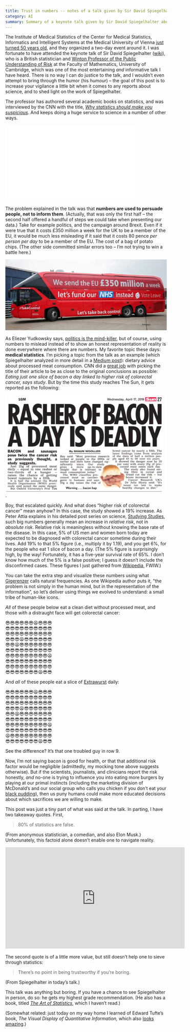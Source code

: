 ```yaml
---
title: Trust in numbers -- notes of a talk given by Sir David Spiegelhalter 
category: AI
summary: Summary of a keynote talk given by Sir David Spiegelhalter about the reporting of medical results.
---
```


The Institute of Medical Statistics of the Center for Medical Statistics, Informatics and Intelligent Systems at the Medical University of Vienna [just turned 50 years old](https://cemsiis.meduniwien.ac.at/50years-of-ms/), and they organized a two-day event around it. I was fortunate to have attended the keynote talk of Sir David Spiegelhalter ([wiki](https://en.wikipedia.org/wiki/David_Spiegelhalter)), who is a British statistician and [Winton Professor of the Public Understanding of Risk](https://en.wikipedia.org/wiki/Winton_Professorship_of_the_Public_Understanding_of_Risk) at the Faculty of Mathematics, University of Cambridge, which was one of the most entertaining _and_ informative talk I have heard. There is no way I can do justice to the talk, and I wouldn’t even attempt to bring through the humor (his _humour_) – the goal of this post is to increase your vigilance a little bit when it comes to any reports about science, and to shed light on the work of Spiegelhalter.

The professor has authored several academic books on statistics, and was interviewed by the CNN with the title, [_Why statistics should make you suspicious_](https://edition.cnn.com/videos/tv/2019/04/01/amanpour-david-spiegelhalter-statistics.cnn). And keeps doing a huge service to science in a number of other ways.

<iframe width="416" height="234" src="//fave.api.cnn.io/v1/fav/?video=tv/2019/04/01/amanpour-david-spiegelhalter-statistics.cnn&customer=cnn&edition=international&env=prod" frameborder="0"></iframe>

The problem explained in the talk was that **numbers are used to persuade people, not to inform them**. (Actually, that was only the first half – the second half offered a handful of steps we could take when presenting our data.) Take for example politics, and the campaign around Brexit. Even if it were true that it costs £350 million a week for the UK to be a member of the EU, it would be much less misleading if it said that it costs 80 pence _per person per day_ to be a member of the EU. The cost of a bag of potato chips. (The other side committed similar errors too – I’m not trying to win a battle here.)

![We send the EU £350 million a week; let’s fund our NHS instead. Vote Leave.](nhs.png)

As Eliezer Yudkowsky says, [politics is the mind-killer](https://www.lesswrong.com/posts/9weLK2AJ9JEt2Tt8f/politics-is-the-mind-killer), but of course, using numbers to mislead instead of to show an honest representation of reality is done everywhere where there are numbers. My favorite topic these days: **medical statistics**. I’m picking a topic from the talk as an example (which Spiegelhalter analyzed in more detail in a [Medium post](https://medium.com/wintoncentre/are-we-individuals-or-members-of-populations-the-deeper-issues-behind-the-sausage-wars-a067aebf2063)): dietary advice about processed meat consumption. CNN did a [great job](https://edition.cnn.com/2019/04/17/health/colorectal-cancer-risk-red-processed-meat-study-intl/index.html) with picking the title of their article to be as close to the original conclusions as possible: _Eating just one slice of bacon a day linked to higher risk of colorectal cancer, says study_. But by the time this study reaches The Sun, it gets reported as the following:

![Rasher of bacon a day is deadly](bacon.jpg).

Boy, that escalated quickly. And what does “higher risk of colorectal cancer” mean anyhow? In this case, the study showed a 19% increase. As Peter Attia explains in his detailed post series on science, [Studying Studies](https://peterattiamd.com/ns001/), such big numbers generally mean an increase in _relative risk_, not in _absolute risk_. Relative risk is meaningless without knowing the base rate of the disease. In this case, 5% of US men and women born today are expected to be diagnosed with colorectal cancer sometime during their lives. Add 19% to that 5% figure (i.e., multiply it by 1.19), and you get 6%, for the people who eat 1 slice of bacon a day. (The 5% figure is surprisingly high, by the way! Fortunately, it has a five-year survival rate of 65%. I don’t know how much of the 5% is a false positive; I guess it doesn’t include the disconfirmed cases. These figures I just gathered from [Wikipedia](https://en.wikipedia.org/wiki/Colorectal_cancer#Epidemiology), FWIW.)

You can take the extra step and visualize these numbers using what [Gigerenzer](https://en.wikipedia.org/wiki/Gerd_Gigerenzer) calls natural frequencies. As one Wikipedia author puts it, “the problem is not simply in the human mind, but in the representation of the information”, so let’s deliver using things we evolved to understand: a small tribe of human-like icons.

_All_ of these people below eat a clean diet without processed meat, and those with a distraught face will get colorectal cancer:

😎😎😎😎😎😎😫😎😎😎<br />
😎😎😎😎😎😎😎😎😎😎<br />
😎😎😎😎😎😎😎😎😎😎<br />
😎😎😎😫😎😎😎😎😎😎<br />
😎😎😫😎😎😎😎😎😎😎<br />
😎😎😎😎😎😎😎😎😎😎<br />
😎😎😎😎😎😎😎😎😎😫<br />
😎😎😎😎😎😎😎😎😎😎<br />
😎😎😎😎😎😎😎😎😎😎<br />
😎😎😎😎😎😎😎😫😎😎

And _all_ of these people eat a slice of [Extrawurst](https://en.wikipedia.org/wiki/Extrawurst) daily:

😎😎😎😎😎😎😫😎😎😎<br />
😎😎😎😎😎😎😎😎😎😎<br />
😎😎😎😎😎😎😎😎😎😎<br />
😎😎😎😫😎😎😎😎😎😎<br />
😎😎😫😎😎😎😎😎😎😎<br />
😎😎😎😎😎😎😎😎😎😎<br />
😎😎😎😎😎😎😎😎😎😫<br />
😎😎😎😎😎😎😎😎😎😎<br />
😫😎😎😎😎😎😎😎😎😎<br />
😎😎😎😎😎😎😎😫😎😎

See the difference? It’s that one troubled guy in row 9.

Now, I’m not saying bacon is good for health, or that that additional risk factor would be negligible (admittedly, my mocking tone above suggests otherwise). But if the scientists, journalists, and clinicians report the risk honestly, _and_ no-one is trying to influence you into eating more burgers by playing at our primal instincts (including the marketing division of McDonald’s and our social group who calls you chicken if you don’t eat your [black pudding](https://en.wikipedia.org/wiki/Black_pudding)), then us puny humans could make more educated decisions about which sacrifices we are willing to make.

This post was just a tiny part of what was said at the talk. In parting, I have two takeaway quotes. First,

> 80% of statistics are false.

(From anonymous statistician, a comedian, and also Elon Musk.) Unfortunately, this factoid alone doesn’t enable one to navigate reality.

<iframe width="560" height="315" src="https://www.youtube.com/embed/aHGd6LqAVzw?start=43" frameborder="0" allow="accelerometer; autoplay; encrypted-media; gyroscope; picture-in-picture" allowfullscreen></iframe>

The second quote is of a little more value, but still doesn’t help one to sieve through statistics:

> There’s no point in being trustworthy if you’re boring.

(From Spiegelhalter in today’s talk.)

This talk was anything but boring. If you have a chance to see Spiegelhalter in person, do so: he gets my highest grade recommendation. (He also has a book, titled [_The Art of Statistics_](https://smile.amazon.com/Art-Statistics-How-Learn-Data/dp/1541618513), which I haven’t read.)

(Somewhat related: just today on my way home I learned of Edward Tufte’s book, _The Visual Display of Quantitative Information,_ which also [looks amazing](https://www.edwardtufte.com/tufte/books_vdqi).)
